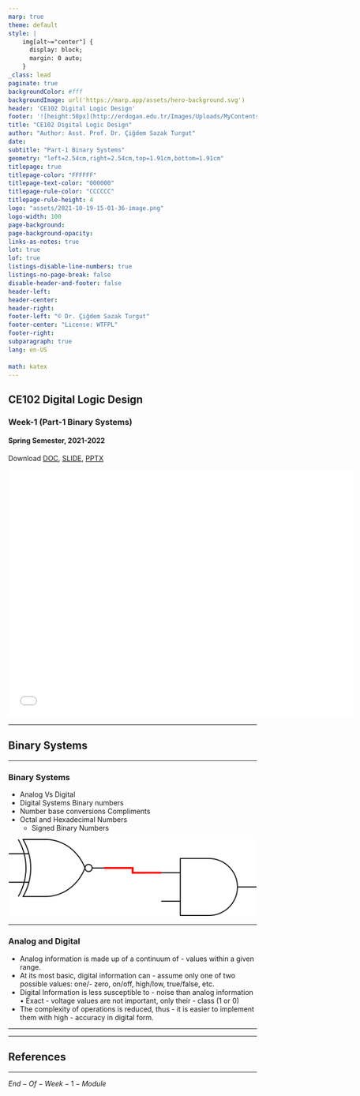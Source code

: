 ```yaml
---
marp: true
theme: default
style: |
    img[alt~="center"] {
      display: block;
      margin: 0 auto;
    }
_class: lead
paginate: true
backgroundColor: #fff
backgroundImage: url('https://marp.app/assets/hero-background.svg')
header: 'CE102 Digital Logic Design'
footer: '![height:50px](http://erdogan.edu.tr/Images/Uploads/MyContents/L_379-20170718142719217230.jpg) RTEU CE102 Week-1'
title: "CE102 Digital Logic Design"
author: "Author: Asst. Prof. Dr. Çiğdem Sazak Turgut"
date:
subtitle: "Part-1 Binary Systems"
geometry: "left=2.54cm,right=2.54cm,top=1.91cm,bottom=1.91cm"
titlepage: true
titlepage-color: "FFFFFF"
titlepage-text-color: "000000"
titlepage-rule-color: "CCCCCC"
titlepage-rule-height: 4
logo: "assets/2021-10-19-15-01-36-image.png"
logo-width: 100 
page-background:
page-background-opacity:
links-as-notes: true
lot: true
lof: true
listings-disable-line-numbers: true
listings-no-page-break: false
disable-header-and-footer: false
header-left:
header-center:
header-right:
footer-left: "© Dr. Çiğdem Sazak Turgut"
footer-center: "License: WTFPL"
footer-right:
subparagraph: true
lang: en-US 

math: katex
---
```


<!-- _backgroundColor: aquq -->

<!-- _color: orange -->

<!-- paginate: false -->

## CE102 Digital Logic Design

### Week-1 (Part-1 Binary Systems)

#### Spring Semester, 2021-2022

Download [DOC](ce102-week-1.md_doc.pdf), [SLIDE](ce102-week-1.md_slide.pdf), [PPTX](ce102-week-1.md_slide.pptx)

<iframe width=700, height=500 frameBorder=0 src="../ce204-week-1.md_slide.html"></iframe>

---

<!-- paginate: true -->

## **Binary Systems**

---

### Binary Systems

- Analog Vs Digital
- Digital Systems  Binary numbers
- Number base conversions  Compliments
- Octal and Hexadecimal Numbers
  - Signed Binary Numbers

![bg left:50% h:150px](assets/ce102-week-1-week-1-logic-1.drawio.svg)

---

### Analog and Digital

- Analog information is made up of a continuum of - values within a  given range.
- At its most basic, digital information can - assume only one of two  possible values: one/- zero, on/off, high/low, true/false, etc.
-  Digital Information is less susceptible to - noise than analog  information • Exact - voltage values are not important, only their  - class (1 or 0)
- The complexity of operations is reduced, thus - it is easier to  implement them with high - accuracy in digital form.

---

--- 

## References

---

$End-Of-Week-1-Module$
